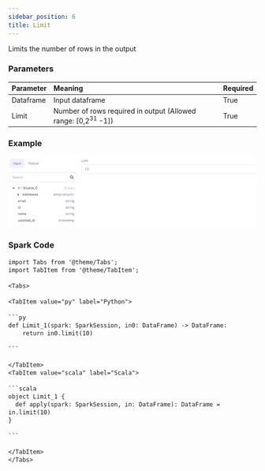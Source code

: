 ```yaml
---
sidebar_position: 6
title: Limit
---
```


Limits the number of rows in the output

### Parameters
| Parameter        | Meaning                                                                | Required |
|:-----------------|:---------------------------------------------|:---------|
| Dataframe        | Input dataframe                              | True     |
|  Limit           | Number of rows required in output (Allowed range: [0,2<sup>31</sup> -1])          | True     |

### Example
![](./img/limit_eg_1.png)

### Spark Code

````mdx-code-block
import Tabs from '@theme/Tabs';
import TabItem from '@theme/TabItem';

<Tabs>

<TabItem value="py" label="Python">

```py
def Limit_1(spark: SparkSession, in0: DataFrame) -> DataFrame:
    return in0.limit(10)

```

</TabItem>
<TabItem value="scala" label="Scala">

```scala
object Limit_1 {
  def apply(spark: SparkSession, in: DataFrame): DataFrame = in.limit(10)
}

```

</TabItem>
</Tabs>

````
